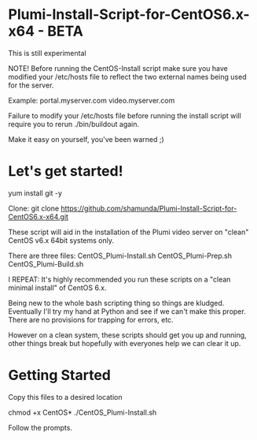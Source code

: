 Plumi-Install-Script-for-CentOS6.x-x64 - BETA
======================================
This is still experimental

NOTE! Before running the CentOS-Install script make sure you have modified your /etc/hosts file to reflect
the two external names being used for the server.

Example:
portal.myserver.com
video.myserver.com

Failure to modify your /etc/hosts file before running the install script will require you to rerun ./bin/buildout again.

Make it easy on yourself, you've been warned ;)

Let's get started!
=================
yum install git -y

Clone: git clone https://github.com/shamunda/Plumi-Install-Script-for-CentOS6.x-x64.git

These script will aid in the installation of the Plumi video server on "clean" CentOS v6.x 64bit systems only.

There are three files:
CentOS_Plumi-Install.sh
CentOS_Plumi-Prep.sh
CentOS_Plumi-Build.sh

I REPEAT: It's highly recommended you run these scripts on a "clean minimal install" 
of CentOS 6.x. 

Being new to the whole bash scripting thing so things are kludged. Eventually I'll try
my hand at Python and see if we can't make this proper.
There are no provisions for trapping for errors, etc.

However on a clean system, these scripts should get you up and running, other things break but
hopefully with everyones help we can clear it up.

Getting Started
===============

Copy this files to a desired location

chmod +x CentOS*
./CentOS_Plumi-Install.sh

Follow the prompts.
